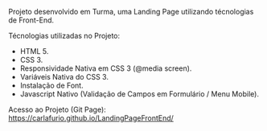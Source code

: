 Projeto desenvolvido em Turma, uma Landing Page utilizando técnologias de Front-End.

Técnologias utilizadas no Projeto:

- HTML 5.
- CSS 3.
- Responsividade Nativa em CSS 3 (@media screen).
- Variáveis Nativa do CSS 3.
- Instalação de Font.
- Javascript Nativo (Validação de Campos em Formulário / Menu Mobile).

Acesso ao Projeto (Git Page): https://carlafurio.github.io/LandingPageFrontEnd/
